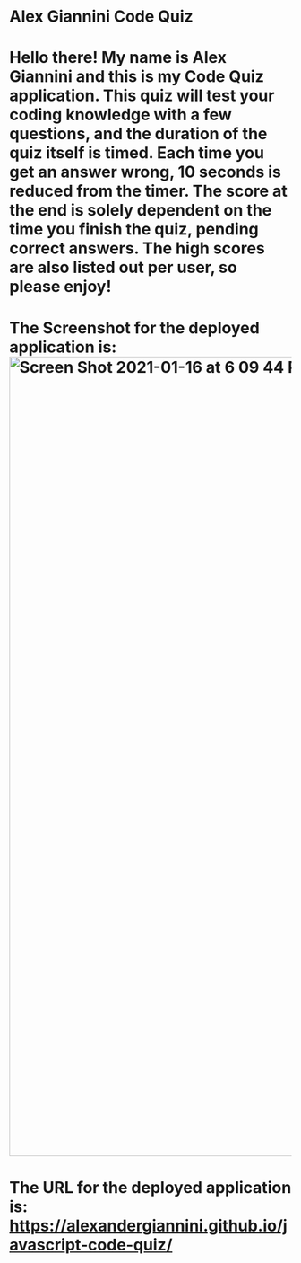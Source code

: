 # Alex Giannini Code Quiz

# Hello there! My name is Alex Giannini and this is my Code Quiz application. This quiz will test your coding knowledge with a few questions, and the duration of the quiz itself is timed. Each time you get an answer wrong, 10 seconds is reduced from the timer. The score at the end is solely dependent on the time you finish the quiz, pending correct answers. The high scores are also listed out per user, so please enjoy!

# The Screenshot for the deployed application is: <img width="1424" alt="Screen Shot 2021-01-16 at 6 09 44 PM" src="https://user-images.githubusercontent.com/74731953/104829176-045ae780-5826-11eb-845e-f9a2dafe336e.png">


# The URL for the deployed application is: https://alexandergiannini.github.io/javascript-code-quiz/